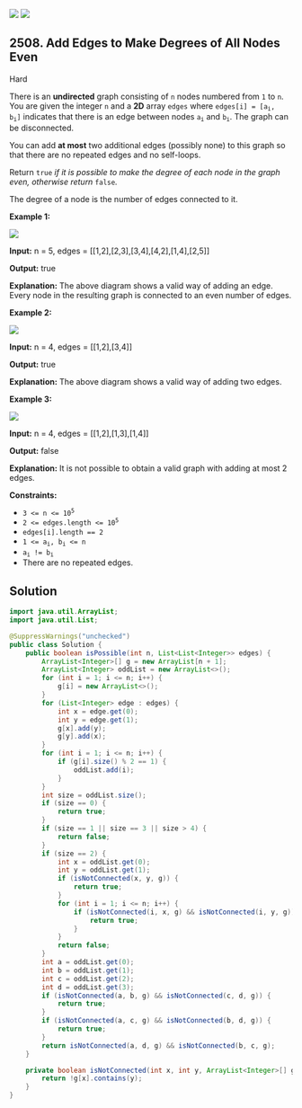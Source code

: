 [![](https://img.shields.io/github/stars/javadev/LeetCode-in-Java?label=Stars&style=flat-square)](https://github.com/javadev/LeetCode-in-Java)
[![](https://img.shields.io/github/forks/javadev/LeetCode-in-Java?label=Fork%20me%20on%20GitHub%20&style=flat-square)](https://github.com/javadev/LeetCode-in-Java/fork)

## 2508\. Add Edges to Make Degrees of All Nodes Even

Hard

There is an **undirected** graph consisting of `n` nodes numbered from `1` to `n`. You are given the integer `n` and a **2D** array `edges` where <code>edges[i] = [a<sub>i</sub>, b<sub>i</sub>]</code> indicates that there is an edge between nodes <code>a<sub>i</sub></code> and <code>b<sub>i</sub></code>. The graph can be disconnected.

You can add **at most** two additional edges (possibly none) to this graph so that there are no repeated edges and no self-loops.

Return `true` _if it is possible to make the degree of each node in the graph even, otherwise return_ `false`_._

The degree of a node is the number of edges connected to it.

**Example 1:**

![](https://assets.leetcode.com/uploads/2022/10/26/agraphdrawio.png)

**Input:** n = 5, edges = \[\[1,2],[2,3],[3,4],[4,2],[1,4],[2,5]]

**Output:** true

**Explanation:** The above diagram shows a valid way of adding an edge. Every node in the resulting graph is connected to an even number of edges.

**Example 2:**

![](https://assets.leetcode.com/uploads/2022/10/26/aagraphdrawio.png)

**Input:** n = 4, edges = \[\[1,2],[3,4]]

**Output:** true

**Explanation:** The above diagram shows a valid way of adding two edges.

**Example 3:**

![](https://assets.leetcode.com/uploads/2022/10/26/aaagraphdrawio.png)

**Input:** n = 4, edges = \[\[1,2],[1,3],[1,4]]

**Output:** false

**Explanation:** It is not possible to obtain a valid graph with adding at most 2 edges.

**Constraints:**

*   <code>3 <= n <= 10<sup>5</sup></code>
*   <code>2 <= edges.length <= 10<sup>5</sup></code>
*   `edges[i].length == 2`
*   <code>1 <= a<sub>i</sub>, b<sub>i</sub> <= n</code>
*   <code>a<sub>i</sub> != b<sub>i</sub></code>
*   There are no repeated edges.

## Solution

```java
import java.util.ArrayList;
import java.util.List;

@SuppressWarnings("unchecked")
public class Solution {
    public boolean isPossible(int n, List<List<Integer>> edges) {
        ArrayList<Integer>[] g = new ArrayList[n + 1];
        ArrayList<Integer> oddList = new ArrayList<>();
        for (int i = 1; i <= n; i++) {
            g[i] = new ArrayList<>();
        }
        for (List<Integer> edge : edges) {
            int x = edge.get(0);
            int y = edge.get(1);
            g[x].add(y);
            g[y].add(x);
        }
        for (int i = 1; i <= n; i++) {
            if (g[i].size() % 2 == 1) {
                oddList.add(i);
            }
        }
        int size = oddList.size();
        if (size == 0) {
            return true;
        }
        if (size == 1 || size == 3 || size > 4) {
            return false;
        }
        if (size == 2) {
            int x = oddList.get(0);
            int y = oddList.get(1);
            if (isNotConnected(x, y, g)) {
                return true;
            }
            for (int i = 1; i <= n; i++) {
                if (isNotConnected(i, x, g) && isNotConnected(i, y, g)) {
                    return true;
                }
            }
            return false;
        }
        int a = oddList.get(0);
        int b = oddList.get(1);
        int c = oddList.get(2);
        int d = oddList.get(3);
        if (isNotConnected(a, b, g) && isNotConnected(c, d, g)) {
            return true;
        }
        if (isNotConnected(a, c, g) && isNotConnected(b, d, g)) {
            return true;
        }
        return isNotConnected(a, d, g) && isNotConnected(b, c, g);
    }

    private boolean isNotConnected(int x, int y, ArrayList<Integer>[] g) {
        return !g[x].contains(y);
    }
}
```